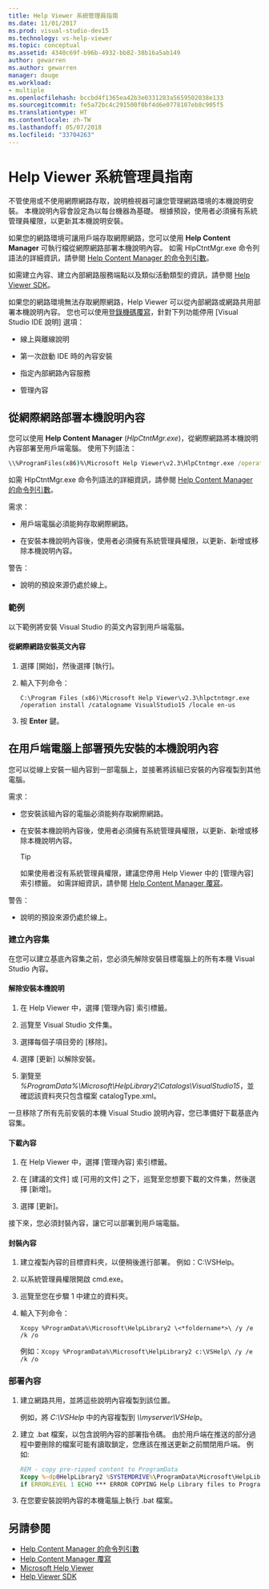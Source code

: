 ```yaml
---
title: Help Viewer 系統管理員指南
ms.date: 11/01/2017
ms.prod: visual-studio-dev15
ms.technology: vs-help-viewer
ms.topic: conceptual
ms.assetid: 4340c69f-b96b-4932-bb82-38b16a5ab149
author: gewarren
ms.author: gewarren
manager: douge
ms.workload:
- multiple
ms.openlocfilehash: bccbd4f1365ea42b3e0331283a5659502038e133
ms.sourcegitcommit: fe5a72bc4c291500f0bf4d6e0778107eb8c905f5
ms.translationtype: HT
ms.contentlocale: zh-TW
ms.lasthandoff: 05/07/2018
ms.locfileid: "33704263"
---
```

# <a name="help-viewer-administrator-guide"></a>Help Viewer 系統管理員指南

不管使用或不使用網際網路存取，說明檢視器可讓您管理網路環境的本機說明安裝。 本機說明內容會設定為以每台機器為基礎。 根據預設，使用者必須擁有系統管理員權限，以更新其本機說明安裝。

如果您的網路環境可讓用戶端存取網際網路，您可以使用 **Help Content Manager** 可執行檔從網際網路部署本機說明內容。 如需 HlpCtntMgr.exe 命令列語法的詳細資訊，請參閱 [Help Content Manager 的命令列引數](../ide/command-line-arguments-for-the-help-content-manager.md)。

如需建立內容、建立內部網路服務端點以及類似活動類型的資訊，請參閱 [Help Viewer SDK](../extensibility/internals/microsoft-help-viewer-sdk.md)。

如果您的網路環境無法存取網際網路，Help Viewer 可以從內部網路或網路共用部署本機說明內容。 您也可以使用[登錄機碼覆寫](../ide/help-content-manager-overrides.md)，針對下列功能停用 [Visual Studio IDE 說明] 選項：

- 線上與離線說明

- 第一次啟動 IDE 時的內容安裝

- 指定內部網路內容服務

- 管理內容

## <a name="deploy-local-help-content-from-the-internet"></a>從網際網路部署本機說明內容

您可以使用 **Help Content Manager** (*HlpCtntMgr.exe*)，從網際網路將本機說明內容部署至用戶端電腦。 使用下列語法：

```cmd
\\%ProgramFiles(x86)%\Microsoft Help Viewer\v2.3\HlpCtntmgr.exe /operation \<*name*> /catalogname \<*catalog name*> /locale \<*locale*>
```

如需 HlpCtntMgr.exe 命令列語法的詳細資訊，請參閱 [Help Content Manager 的命令列引數](../ide/command-line-arguments-for-the-help-content-manager.md)。

需求：

-   用戶端電腦必須能夠存取網際網路。

-   在安裝本機說明內容後，使用者必須擁有系統管理員權限，以更新、新增或移除本機說明內容。


警告：

-   說明的預設來源仍處於線上。

### <a name="example"></a>範例

以下範例將安裝 Visual Studio 的英文內容到用戶端電腦。

#### <a name="to-install-english-content-from-the-internet"></a>從網際網路安裝英文內容

1.  選擇 [開始]，然後選擇 [執行]。

2.  輸入下列命令：

     `C:\Program Files (x86)\Microsoft Help Viewer\v2.3\hlpctntmgr.exe /operation install /catalogname VisualStudio15 /locale en-us`

3.  按 **Enter** 鍵。

## <a name="deploy-pre-installed-local-help-content-on-client-computers"></a>在用戶端電腦上部署預先安裝的本機說明內容

您可以從線上安裝一組內容到一部電腦上，並接著將該組已安裝的內容複製到其他電腦。

需求：

-   您安裝該組內容的電腦必須能夠存取網際網路。

-   在安裝本機說明內容後，使用者必須擁有系統管理員權限，以更新、新增或移除本機說明內容。

    > [!TIP]
    > 如果使用者沒有系統管理員權限，建議您停用 Help Viewer 中的 [管理內容] 索引標籤。 如需詳細資訊，請參閱 [Help Content Manager 覆寫](../ide/help-content-manager-overrides.md)。

警告：

-   說明的預設來源仍處於線上。

### <a name="create-the-content-set"></a>建立內容集

在您可以建立基底內容集之前，您必須先解除安裝目標電腦上的所有本機 Visual Studio 內容。

#### <a name="to-uninstall-local-help"></a>解除安裝本機說明

1.  在 Help Viewer 中，選擇 [管理內容] 索引標籤。

2.  巡覽至 Visual Studio 文件集。

3.  選擇每個子項目旁的 [移除]。

4.  選擇 [更新] 以解除安裝。

5.  瀏覽至 *%ProgramData%\Microsoft\HelpLibrary2\Catalogs\VisualStudio15*，並確認該資料夾只包含檔案 catalogType.xml。

 一旦移除了所有先前安裝的本機 Visual Studio 說明內容，您已準備好下載基底內容集。

#### <a name="to-download-the-content"></a>下載內容

1.  在 Help Viewer 中，選擇 [管理內容] 索引標籤。

2.  在 [建議的文件] 或 [可用的文件] 之下，巡覽至您想要下載的文件集，然後選擇 [新增]。

3.  選擇 [更新]。


接下來，您必須封裝內容，讓它可以部署到用戶端電腦。

#### <a name="to-package-the-content"></a>封裝內容

1.  建立複製內容的目標資料夾，以便稍後進行部署。 例如：C:\VSHelp。

2.  以系統管理員權限開啟 cmd.exe。

3.  巡覽至您在步驟 1 中建立的資料夾。

4.  輸入下列命令：

     `Xcopy %ProgramData%\Microsoft\HelpLibrary2 \<*foldername*>\ /y /e /k /o `

     例如：`Xcopy %ProgramData%\Microsoft\HelpLibrary2 c:\VSHelp\ /y /e /k /o`

### <a name="deploy-the-content"></a>部署內容

1.  建立網路共用，並將這些說明內容複製到該位置。

     例如，將 *C:\VSHelp* 中的內容複製到 *\\\myserver\VSHelp*。

2.  建立 .bat 檔案，以包含說明內容的部署指令碼。 由於用戶端在推送的部分過程中要刪除的檔案可能有讀取鎖定，您應該在推送更新之前關閉用戶端。 例如: 

    ```cmd
    REM - copy pre-ripped content to ProgramData
    Xcopy %~dp0HelpLibrary2 %SYSTEMDRIVE%\ProgramData\Microsoft\HelpLibrary2\ /y /e /k /o
    if ERRORLEVEL 1 ECHO *** ERROR COPYING Help Library files to ProgramData (%ERRORLEVEL%)
    ```

3.  在您要安裝說明內容的本機電腦上執行 .bat 檔案。

## <a name="see-also"></a>另請參閱

- [Help Content Manager 的命令列引數](../ide/command-line-arguments-for-the-help-content-manager.md)
- [Help Content Manager 覆寫](../ide/help-content-manager-overrides.md)
- [Microsoft Help Viewer](../ide/microsoft-help-viewer.md)
- [Help Viewer SDK](../extensibility/internals/microsoft-help-viewer-sdk.md)